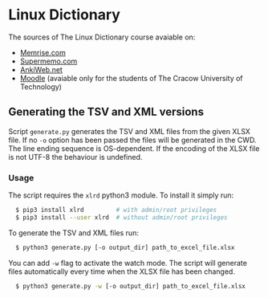 # Linux Dictionary

The sources of The Linux Dictionary course avaiable on:
 * [Memrise.com](https://www.memrise.com/course/2175263/linux-dictionary/)
 * [Supermemo.com](https://www.supermemo.com/en/course/linux_dictionary)
 * [AnkiWeb.net](https://ankiweb.net/shared/info/928166313)
 * [Moodle](http://elf2.pk.edu.pl/mod/glossary/view.php?id=68717) (avaiable only
 for the students of The Cracow University of Technology)

## Generating the TSV and XML versions

Script `generate.py` generates the TSV and XML files from the given XLSX file.
If no `-o` option has been passed the files will be generated in the CWD.
The line ending sequence is OS-dependent. If the encoding of the XLSX file is
not UTF-8 the behaviour is undefined.

### Usage

The script requires the `xlrd` python3 module. To install it simply run:
```bash
  $ pip3 install xlrd         # with admin/root privileges
  $ pip3 install --user xlrd  # without admin/root privileges
```

To generate the TSV and XML files run:
```bash
  $ python3 generate.py [-o output_dir] path_to_excel_file.xlsx
```

You can add `-w` flag to activate the watch mode. The script will generate files
automatically every time when the XLSX file has been changed.
```bash
  $ python3 generate.py -w [-o output_dir] path_to_excel_file.xlsx
```

